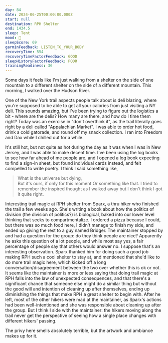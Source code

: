 ```yaml
---
day: 84
date: 2024-06-25T00:00:00.000Z
start: null
destination: RPH Shelter
end: 1434.5
sleep: Tent
mood: 🙂
sleepScore: 69
garminFeedback: LISTEN_TO_YOUR_BODY
recoveryTime: 554
recoveryTimeFactorFeedback: GOOD
sleepHistoryFactorFeedback: POOR
trainingReadiness: 36
---
```

Some days it feels like I'm just walking from a shelter on the side of one mountain to a different shelter on the side of a different mountain. This morning, I walked over the Hudson River.

One of the New York trail aspects people talk about is deli blazing, where you're supposed to be able to get all your calories from just visiting a NY deli. This sounds amazing, but I've been trying to figure out the logistics a bit - where are the delis? How many are there, and how do I time them right? Today was an exercise in "don't overthink it", as the trail literally goes right by a deli called "Appalachian Market". I was able to order hot food, drink a cold gatorade, and round off my snack collection. I ran into Freedom and Dax while I chilled out for a while.

It's still hot, but not quite as hot during the day as it was when I was in New Jersey, and I was able to make decent time. I've been using the log books to see how far ahead of me people are, and I opened a log book expecting to find a sign-in sheet, but found individual cards instead, and felt compelled to write poetry. I think I said something like,
> What is the universe but dying, \
> But it's ours, if only for this moment
Or something like that. I tried to remember the inspired thought as I walked away but I don't think I got it quite right.

Interesting trail magic at RPH shelter from Sparx, a thru hiker who finished the trail a few weeks ago. She's writing a book about how the politics of division (the division of politics?) is biological, baked into our lower level thinking that seeks to compartmentalize. I ordered a pizza because I could, but there was so much food here, I didn't manage to finish my side, and ended up giving the rest to a guy named Bridger. The maintainer stopped by and had a question for the group: do they think people are nice? Apparently he asks this question of a lot people, and while most say yes, a fair percentage of people say that others would answer no. I suppose that's an interesting observation. Sparx thanked him for doing such a good job making RPH such a cool shelter to stay at, and mentioned that she'd like to do more trail magic here, which kicked off a long conversation/disagreement between the two over whether this is ok or not. It seems like the maintainer is more or less saying that doing trail magic at RPH falls into the law of unexpected consequences, and that there's a significant chance that someone else might do a similar thing but without the good will and intention of cleaning up after themselves, ending up diminishing the things that make RPH a great shelter to begin with. After he left, most of the other hikers were mad at the maintainer, as Sparx's actions had been well-intentioned and she was responsible about cleaning up after the group. But I think I side with the maintainer: the hikers moving along the trail never get the perspective of seeing how a single place changes with different hikers' passing.

The privy here smells absolutely terrible, but the artwork and ambiance makes up for it.
